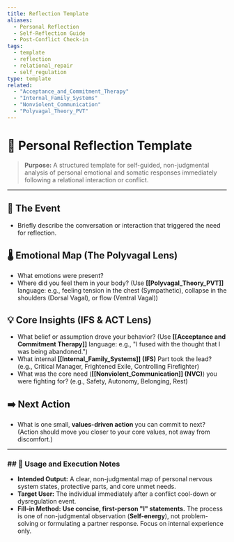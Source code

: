 ```yaml
---
title: Reflection Template
aliases:
  - Personal Reflection
  - Self-Reflection Guide
  - Post-Conflict Check-in
tags:
  - template
  - reflection
  - relational_repair
  - self_regulation
type: template
related:
  - "Acceptance_and_Commitment_Therapy"
  - "Internal_Family_Systems"
  - "Nonviolent_Communication"
  - "Polyvagal_Theory_PVT"
---
```


<!-- @format -->

# 🧘 Personal Reflection Template

> **Purpose:** A structured template for self-guided, non-judgmental analysis of personal emotional and somatic responses immediately following a relational interaction or conflict.

---

## 📝 The Event

- Briefly describe the conversation or interaction that triggered the need for reflection.

## 🌡 Emotional Map (The Polyvagal Lens)

- What emotions were present?
- Where did you feel them in your body? (Use **[[Polyvagal_Theory_PVT]]** language: e.g., feeling tension in the chest (Sympathetic), collapse in the shoulders (Dorsal Vagal), or flow (Ventral Vagal))

## 💡 Core Insights (IFS & ACT Lens)

- What belief or assumption drove your behavior? (Use **[[Acceptance and Commitment Therapy]]** language: e.g., "I fused with the thought that I was being abandoned.")
- What internal **[[Internal_Family_Systems]] (IFS)** Part took the lead? (e.g., Critical Manager, Frightened Exile, Controlling Firefighter)
- What was the core need (**[[Nonviolent_Communication]] (NVC)**) you were fighting for? (e.g., Safety, Autonomy, Belonging, Rest)

## ➡️ Next Action

- What is one small, **values-driven action** you can commit to next? (Action should move you closer to your core values, not away from discomfort.)

---

### ## 📌 Usage and Execution Notes

- **Intended Output:** A clear, non-judgmental map of personal nervous system states, protective parts, and core unmet needs.
- **Target User:** The individual immediately after a conflict cool-down or dysregulation event.
- **Fill-in Method:** **Use concise, first-person "I" statements.** The process is one of non-judgmental observation (**Self-energy**), not problem-solving or formulating a partner response. Focus on internal experience only.
